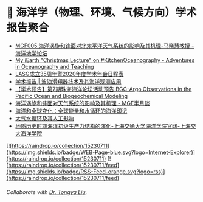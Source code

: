# 🌊 海洋学（物理、环境、气候方向）学术报告聚合
<!-- BLOG-POST-LIST:START -->
- [MGF005 海洋涡旋和锋面对北太平洋天气系统的影响及其机理-马晓慧教授 - 海洋地学论坛](https://www.bilibili.com/video/BV1ga4y1p7n3?from=search&seid=158625551681002035)
- [My iEarth "Christmas Lecture" on #KitchenOceanography - Adventures in Oceanography and Teaching](https://mirjamglessmer.com/2020/12/19/my-iearth-christmas-lecture-on-kitchenoceanography/)
- [LASG成立35周年暨2020年度学术年会日程表](https://mp.weixin.qq.com/s/MZVZwAKuXZo3obJnynPmVQ)
- [学术报告 | 波浪滑翔器技术及其海洋观测应用](https://mp.weixin.qq.com/s/Ickc0W4MaCC7F6QhyIA6GA)
- [【学术预告】第7期珠海海洋论坛活动预告 BGC-Argo Observations in the Pacific Ocean and Biogeochemical Modeling](https://mp.weixin.qq.com/s?__biz=MzI1OTM0OTY5NQ==&mid=2247487873&idx=1&sn=0938ffd71a8db14982b57b35f60c651c&scene=21#wechat_redirect)
- [海洋涡旋和锋面对天气系统的影响及其机理 - MGF半月谈](https://mp.weixin.qq.com/s/z66WsKVNus1EHAc0IlREhA)
- [海洋和全球变化：全球能量和水循环的海洋印记](http://www.dess.tsinghua.edu.cn/publish/ess/10541/2020/20201214162637526450455/20201214162637526450455_.html)
- [大气水循环及其人工影响](http://www.dess.tsinghua.edu.cn/publish/ess/10541/2020/20201214161336630615461/20201214161336630615461_.html)
- [地质历史时期海洋初级生产力结构的演化-上海交通大学海洋学院官网-上海交大海洋学院](http://soo.sjtu.edu.cn/index_xsbg/4645.html)
<!-- BLOG-POST-LIST:END -->

[![https://raindrop.io/collection/15230711](https://img.shields.io/badge/WEB-Page-blue.svg?logo=Internet-Explorer)](https://raindrop.io/collection/15230711) [![https://raindrop.io/collection/15230711/feed](https://img.shields.io/badge/RSS-Feed-orange.svg?logo=rss)](https://raindrop.io/collection/15230711/feed)

###### Collaborate with [Dr. Tongya Liu](https://liutongya.github.io/).
